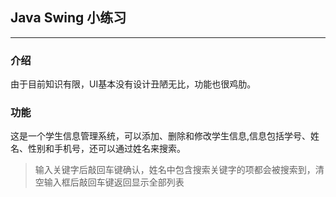 ## Java Swing 小练习
---
### 介绍 

由于目前知识有限，UI基本没有设计丑陋无比，功能也很鸡肋。

### 功能
这是一个学生信息管理系统，可以添加、删除和修改学生信息,信息包括学号、姓名、性别和手机号，还可以通过姓名来搜索。

>输入关键字后敲回车键确认，姓名中包含搜索关键字的项都会被搜索到，清空输入框后敲回车键返回显示全部列表
